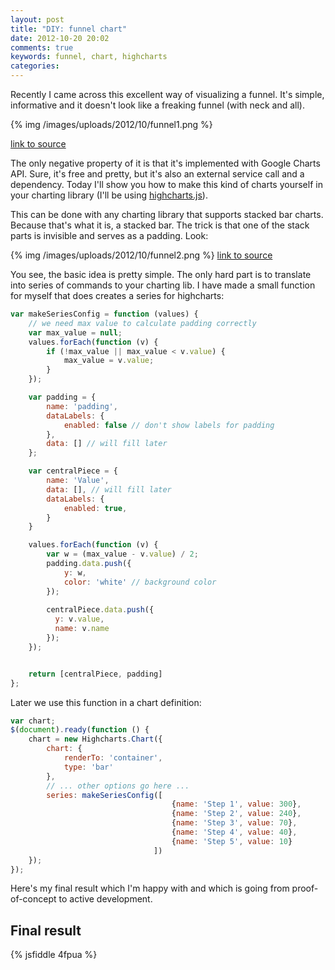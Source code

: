 ```yaml
---
layout: post
title: "DIY: funnel chart"
date: 2012-10-20 20:02
comments: true
keywords: funnel, chart, highcharts
categories: 
---
```


Recently I came across this excellent way of visualizing a funnel. It's simple, informative
and it doesn't look like a freaking funnel (with neck and all).

{% img /images/uploads/2012/10/funnel1.png %}

[link to source](http://chart.apis.google.com/chart?cht=bhs&chco=ffffff,FF9900&chxt=x,x,y&chxl=1%3a|Percentage%20converting|2%3a|Step%206|Step%205|Step%204|Step%203|Step%202|Step%201&chxp=1,50|3,50&chd=t:0,12.5,28,29,35.5,48.5|100,75,44,42,29,3&chbh=a&chs=800x230&chm=N%2a%2a%,000000,1,-1,11,,c&chds=0,100)


The only negative property of it is that it's implemented with Google Charts API. Sure, 
it's free and pretty, but it's also an external service call and a dependency. Today I'll 
show you how to make this kind of charts yourself in your charting library (I'll be using 
[highcharts.js](http://highcharts.com)).

<!-- more -->

This can be done with any charting library that supports stacked bar charts. Because that's
what it is, a stacked bar. The trick is that one of the stack parts is invisible and serves
as a padding. Look:


{% img /images/uploads/2012/10/funnel2.png %}
[link to source](http://chart.apis.google.com/chart?cht=bhs&chco=0000ff,FF9900&chxt=x,x,y&chxl=1%3a|Percentage%20converting|2%3a|Step%206|Step%205|Step%204|Step%203|Step%202|Step%201&chxp=1,50|3,50&chd=t:0,12.5,28,29,35.5,48.5|100,75,44,42,29,3&chbh=a&chs=800x230&chm=N%2a%2a%,000000,1,-1,11,,c&chds=0,100)


You see, the basic idea is pretty simple. The only hard part is to translate into series
of commands to your charting lib. I have made a small function for myself that does creates
a series for highcharts:

``` javascript
var makeSeriesConfig = function (values) {
    // we need max value to calculate padding correctly
    var max_value = null;
    values.forEach(function (v) {
        if (!max_value || max_value < v.value) {
            max_value = v.value;
        }
    });

    var padding = {
        name: 'padding',
        dataLabels: {
            enabled: false // don't show labels for padding
        },
        data: [] // will fill later
    };

    var centralPiece = {
        name: 'Value',
        data: [], // will fill later
        dataLabels: {
            enabled: true,
        }
    }

    values.forEach(function (v) {
        var w = (max_value - v.value) / 2;
        padding.data.push({
            y: w,
            color: 'white' // background color
        });
        
        centralPiece.data.push({
          y: v.value,
          name: v.name
        });
    });


    return [centralPiece, padding]
};

```

Later we use this function in a chart definition:

``` javascript
var chart;
$(document).ready(function () {
    chart = new Highcharts.Chart({
        chart: {
            renderTo: 'container',
            type: 'bar'
        },
        // ... other options go here ...
        series: makeSeriesConfig([
                                    {name: 'Step 1', value: 300},
                                    {name: 'Step 2', value: 240},
                                    {name: 'Step 3', value: 70},
                                    {name: 'Step 4', value: 40},
                                    {name: 'Step 5', value: 10}
                                ])
    });
});
```


Here's my final result which I'm happy with and which is going from proof-of-concept to
active development. 

## Final result
{% jsfiddle 4fpua %}